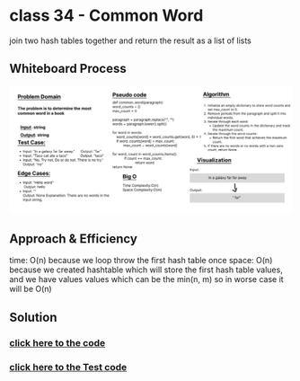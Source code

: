 # class 34 - Common Word

join two hash tables together and return the result as a list of lists

## Whiteboard Process
![whiteboard](../assest/cc34.png)

## Approach & Efficiency

time: O(n) because we loop throw the first hash table once
space: O(n) because we created hashtable which will store the first hash table values, and we have values values which can be the min(n, m) so in worse case it will be O(n)

## Solution
### [click here to the  code](./commonWord.py)
### [click here to the Test code](../tests/test_commonWord.py)